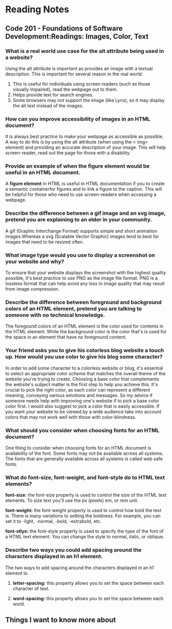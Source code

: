 # Reading Notes

## Code 201 - Foundations of Software Development:Readings: Images, Color, Text

### What is a real world use case for the alt attribute being used in a website?

Using the alt attribute is important as provides an image with a textual description. This is important for several reason in the real world:

1. This is useful for individuals using screen readers (such as those visually impaired), read the webpage out to them.
2. Helps provide text for search engines.
3. Some browsers may not support the image (like Lynx), so it may display the alt text instead of the images.

### How can you improve accessibility of images in an HTML document?

It is always best practice to make your webpage as accessible as possible. A way to do this is by using the alt attribute (when using the < img> element) and providing an accurate description of your image. This will help screen-reader, read out the page for those with a disability.


### Provide an example of when the figure element would be useful in an HTML document.

A **figure element**  in HTML is useful in HTML documentation if you to create a semantic containerfor figures and to link a figure to the caption. This will be helpful for those who need to use screen-readers when accessing a webpage. 

### Describe the difference between a gif image and an svg image, pretend you are explaining to an elder in your community.

A gif (Graphic Interchange Format) supports simple and short animation images.Whereas a svg (Scalable Vector Graphic) images tend to best for images that need to be resized often.

### What image type would you use to display a screenshot on your website and why?

To ensure that your website displays the screenshot with the highest quality possible, it's best practice to use PNG as the image file format. PNG is a lossless format that can help avoid any loss in image quality that may result from image compression.

### Describe the difference between foreground and background colors of an HTML element, pretend you are talking to someone with no technical knowledge.

The foregound colors of an HTML element is the color used for contents in the HTML element. While the background color is the color that's is used for the space in an element that have no foreground content. 


### Your friend asks you to give his colorless blog website a touch up. How would you use color to give his blog some character?

In order to add some character to a colorless website or blog, it's essential to select an appropriate color scheme that matches the overall theme of the website you're trying to create. Choosing a base color that complements the website's subject matter is the first step to help you achieve this. It's crucial to pick the right color, as each color can represent a different meaning, conveying various emotions and messages. So my advice if someone needs help with improving one's website if to pick a base color color first. I would also suggest to pick a color that is easily accessible. If you want your website to be viewed by a wide audience take into account colors that may not work well with those with color-blindness.

### What should you consider when choosing fonts for an HTML document?

One thing to consider when choosing fonts for an HTML document is availability of the font. Some fonts may not be available across all systems. The fonts that are generally available across all systems is called web safe fonts.

### What do font-size, font-weight, and font-style do to HTML text elements?

**font-size:** the font-size property is used to control the size of the HTML text elements. To size text you'll use the px (pixels) em, or rem unit.

**font-weight:** the font-weight property is used to control how bold the text is. There is many variations to setting the boldness. For example, you can set it to -light, -normal, -bold, -extrabold, etc.

**font-stlye:** the font-style property is used to specify the type of the font of a HTML text element. You can change the style to normal, italic, or oblique.


### Describe two ways you could add spacing around the characters displayed in an h1 element.

The two ways to add spacing around the characters displayed in an h1 element is:

1. **letter-spacing:** this property allows you to set the space between each character of text.

2. **word-spacing:** this property allows you to set the space between each word.

## Things I want to know more about


